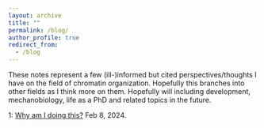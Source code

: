 ```yaml
---
layout: archive
title: ""
permalink: /blog/
author_profile: true
redirect_from:
  - /blog
---
```


These notes represent a few (ill-)informed but cited perspectives/thoughts I have on the field of chromatin organization. Hopefully this branches into other fields as I think more on them. Hopefully will including development, mechanobiology, life as a PhD and related topics in the future.

1: [Why am I doing this?](/_pages/blog1.md) Feb 8, 2024.
